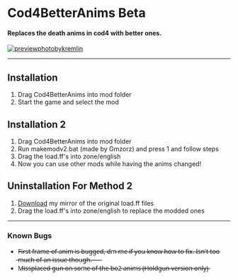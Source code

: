 # Cod4BetterAnims Beta
#### Replaces the death anims in cod4 with better ones.
[![previewphotobykremlin](https://github.com/kruumy/Cod4BetterAnims/blob/main/preview.png)](https://youtu.be/6CbKWcWjmKs)


***

## Installation
1. Drag Cod4BetterAnims into mod folder
2. Start the game and select the mod

## Installation 2
1. Drag Cod4BetterAnims into mod folder
2. Run makemodv2.bat (made by Gmzorz) and press 1 and follow steps
3. Drag the load.ff's into zone/english
4. Now you can use other mods while having the anims changed!

## Uninstallation For Method 2
1. [Download](https://drive.google.com/file/d/12dVB-HZ2b5CNN9fLTgQW_CGz4RNVM6MA) my mirror of the original load.ff files
2. Drag the load.ff's into zone/english to replace the modded ones

***

### Known Bugs
* F̶i̶r̶s̶t̶ ̶f̶r̶a̶m̶e̶ ̶o̶f̶ ̶a̶n̶i̶m̶ ̶i̶s̶ ̶b̶u̶g̶g̶e̶d̶,̶ ̶d̶m̶ ̶m̶e̶ ̶i̶f̶ ̶y̶o̶u̶ ̶k̶n̶o̶w̶ ̶h̶o̶w̶ ̶t̶o̶ ̶f̶i̶x̶.̶ ̶I̶s̶n̶'̶t̶ ̶t̶o̶o̶ ̶m̶u̶c̶h̶ ̶o̶f̶ ̶a̶n̶ ̶i̶s̶s̶u̶e̶ ̶t̶h̶o̶u̶g̶h̶.̶ ̶ ̶ ̶ ̶ ̶
* M̶i̶s̶s̶p̶l̶a̶c̶e̶d̶ ̶g̶u̶n̶ ̶o̶n̶ ̶s̶o̶m̶e̶ ̶o̶f̶ ̶t̶h̶e̶ ̶b̶o̶2̶ ̶a̶n̶i̶m̶s̶ ̶(̶H̶o̶l̶d̶g̶u̶n̶ ̶v̶e̶r̶s̶i̶o̶n̶ ̶o̶n̶l̶y̶)̶


